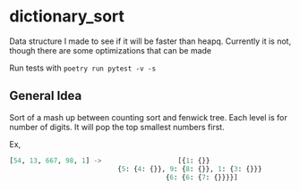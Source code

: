 # dictionary_sort
Data structure I made to see if it will be faster than heapq. Currently it is not, though there are some optimizations that can be made

Run tests with ```poetry run pytest -v -s```


## General Idea
Sort of a mash up between counting sort and fenwick tree. Each level is for number of digits. It will pop the top smallest numbers first.

Ex, 
```python
[54, 13, 667, 98, 1] ->                   [{1: {}}
                           {5: {4: {}}, 9: {8: {}}, 1: {3: {}}}
                                       {6: {6: {7: {}}}}]
```
